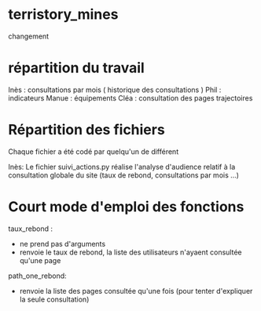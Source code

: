 # terristory_mines
changement


# répartition du travail 

Inès : consultations par mois ( historique des consultations )
Phil : indicateurs
Manue : équipements
Cléa : consultation des pages trajectoires

# Répartition des fichiers
Chaque fichier a été codé par quelqu'un de différent

Inès:
Le fichier suivi_actions.py réalise l'analyse d'audience relatif à la consultation globale du site (taux de rebond, consultations par mois ...)

# Court mode d'emploi des fonctions 

taux_rebond : 
- ne prend pas d'arguments
- renvoie le taux de rebond, la liste des utilisateurs n'ayaent consultée qu'une page

path_one_rebond:
- renvoie la liste des pages consultée qu'une fois (pour tenter d'expliquer la seule consultation)




